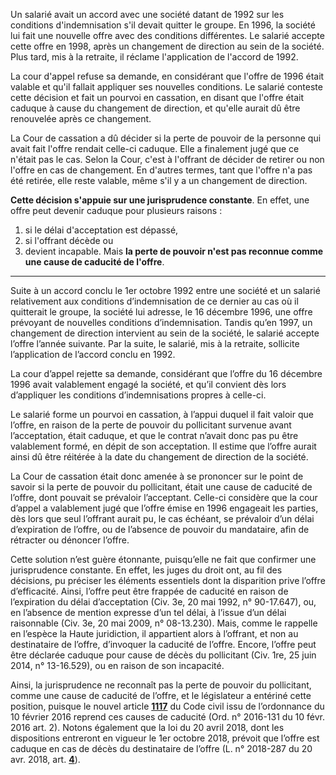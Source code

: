 Un salarié avait un accord avec une société datant de 1992 sur les conditions d'indemnisation s'il devait quitter le groupe. En 1996, la société lui fait une nouvelle offre avec des conditions différentes. Le salarié accepte cette offre en 1998, après un changement de direction au sein de la société. Plus tard, mis à la retraite, il réclame l'application de l'accord de 1992.

La cour d'appel refuse sa demande, en considérant que l'offre de 1996 était valable et qu'il fallait appliquer ses nouvelles conditions. Le salarié conteste cette décision et fait un pourvoi en cassation, en disant que l'offre était caduque à cause du changement de direction, et qu'elle aurait dû être renouvelée après ce changement.

La Cour de cassation a dû décider si la perte de pouvoir de la personne qui avait fait l'offre rendait celle-ci caduque. Elle a finalement jugé que ce n'était pas le cas. Selon la Cour, c'est à l'offrant de décider de retirer ou non l'offre en cas de changement. En d'autres termes, tant que l'offre n'a pas été retirée, elle reste valable, même s'il y a un changement de direction.

**Cette décision s'appuie sur une jurisprudence constante**. En effet, une offre peut devenir caduque pour plusieurs raisons : 
1. si le délai d'acceptation est dépassé, 
2. si l'offrant décède ou 
3. devient incapable. Mais **la perte de pouvoir n'est pas reconnue comme une cause de caducité de l'offre**.

---
Suite à un accord conclu le 1er octobre 1992 entre une société et un salarié relativement aux conditions d’indemnisation de ce dernier au cas où il quitterait le groupe, la société lui adresse, le 16 décembre 1996, une offre prévoyant de nouvelles conditions d’indemnisation. Tandis qu’en 1997, un changement de direction intervient au sein de la société, le salarié accepte l’offre l’année suivante. Par la suite, le salarié, mis à la retraite, sollicite l’application de l’accord conclu en 1992.

La cour d’appel rejette sa demande, considérant que l’offre du 16 décembre 1996 avait valablement engagé la société, et qu’il convient dès lors d’appliquer les conditions d’indemnisations propres à celle-ci. 

Le salarié forme un pourvoi en cassation, à l’appui duquel il fait valoir que l’offre, en raison de la perte de pouvoir du pollicitant survenue avant l’acceptation, était caduque, et que le contrat n’avait donc pas pu être valablement formé, en dépit de son acceptation. Il estime que l’offre aurait ainsi dû être réitérée à la date du changement de direction de la société. 

La Cour de cassation était donc amenée à se prononcer sur le point de savoir si la perte de pouvoir du pollicitant, était une cause de caducité de l’offre, dont pouvait se prévaloir l’acceptant. Celle-ci considère que la cour d’appel a valablement jugé que l’offre émise en 1996 engageait les parties, dès lors que seul l’offrant aurait pu, le cas échéant, se prévaloir d’un délai d’expiration de l’offre, ou de l’absence de pouvoir du mandataire, afin de rétracter ou dénoncer l’offre.

Cette solution n’est guère étonnante, puisqu’elle ne fait que confirmer une jurisprudence constante. En effet, les juges du droit ont, au fil des décisions, pu préciser les éléments essentiels dont la disparition prive l’offre d’efficacité. Ainsi, l’offre peut être frappée de caducité en raison de l’expiration du délai d’acceptation (Civ. 3e, 20 mai 1992, n° 90-17.647), ou, en l’absence de mention expresse d’un tel délai, à l’issue d’un délai raisonnable (Civ. 3e, 20 mai 2009, n° 08-13.230). Mais, comme le rappelle en l’espèce la Haute juridiction, il appartient alors à l’offrant, et non au destinataire de l’offre, d’invoquer la caducité de l’offre. Encore, l’offre peut être déclarée caduque pour cause de décès du pollicitant (Civ. 1re, 25 juin 2014, n° 13-16.529), ou en raison de son incapacité. 

Ainsi, la jurisprudence ne reconnaît pas la perte de pouvoir du pollicitant, comme une cause de caducité de l’offre, et le législateur a entériné cette position, puisque le nouvel article **[1117](https://www.dalloz-avocats.fr/documentation/Document?id=CCIV172533&ctxt=0_ciR0MzE9MTExN8KnciRlbz0iQ09ERVNfQ0NJViLCp3gkc2Y9ZHotY29kZXM=&ctxtl=0_cyRwYWdlTnVtPTHCp3MkdHJpZGF0ZT1GYWxzZcKncyRzb3J0PcKncyRzbE5iUGFnPTIwwqdzJGlzYWJvPVRydWXCp3MkcGFnaW5nPVRydWXCp3Mkb25nbGV0PURaL0RaRlLCp3MkZnJlZXNjb3BlPUZhbHNlwqdzJHdvSVM9RmFsc2XCp3MkYnE9&nrf=0_TGlzdGU=)** du Code civil issu de l’ordonnance du 10 février 2016 reprend ces causes de caducité (Ord. n° 2016-131 du 10 févr. 2016 art. 2). Notons également que la loi du 20 avril 2018, dont les dispositions entreront en vigueur le 1er octobre 2018, prévoit que l’offre est caduque en cas de décès du destinataire de l’offre (L. n° 2018-287 du 20 avr. 2018, art. **[4](https://www.legifrance.gouv.fr/affichTexteArticle.do;jsessionid=6027AA4EC3947C904A2010BDE6F13241.tplgfr25s_1?idArticle=JORFARTI000036825606&cidTexte=JORFTEXT000036825602&dateTexte=29990101&categorieLien=id)**).

